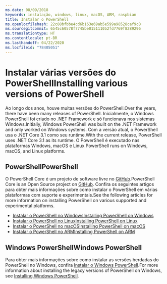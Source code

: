 ```yaml
---
ms.date: 08/09/2018
keywords: instalação, windows, linux, macOS, ARM, raspbian
title: Instalar o PowerShell
ms.openlocfilehash: 22c88bfbbe4cd6b163e69ab5e599a98528caf9c8
ms.sourcegitcommit: 6545c60578f7745be015111052fd7769f8289296
ms.translationtype: HT
ms.contentlocale: pt-BR
ms.lasthandoff: 04/22/2020
ms.locfileid: "78405051"
---
```

# <a name="installing-various-versions-of-powershell"></a><span data-ttu-id="3cfb2-103">Instalar várias versões do PowerShell</span><span class="sxs-lookup"><span data-stu-id="3cfb2-103">Installing various versions of PowerShell</span></span>

<span data-ttu-id="3cfb2-104">Ao longo dos anos, houve muitas versões do PowerShell.</span><span class="sxs-lookup"><span data-stu-id="3cfb2-104">Over the years, there have been many releases of PowerShell.</span></span> <span data-ttu-id="3cfb2-105">Inicialmente, o Windows PowerShell foi criado no .NET Framework e só funcionava nos sistemas Windows.</span><span class="sxs-lookup"><span data-stu-id="3cfb2-105">Initially, Windows PowerShell was built on the .NET Framework and only worked on Windows systems.</span></span> <span data-ttu-id="3cfb2-106">Com a versão atual, o PowerShell usa o .NET Core 3.1 como seu runtime.</span><span class="sxs-lookup"><span data-stu-id="3cfb2-106">With the current release, PowerShell uses .NET Core 3.1 as its runtime.</span></span> <span data-ttu-id="3cfb2-107">O PowerShell é executado nas plataformas Windows, macOS e Linux.</span><span class="sxs-lookup"><span data-stu-id="3cfb2-107">PowerShell runs on Windows, macOS, and Linux platforms.</span></span>

## <a name="powershell"></a><span data-ttu-id="3cfb2-108">PowerShell</span><span class="sxs-lookup"><span data-stu-id="3cfb2-108">PowerShell</span></span>

<span data-ttu-id="3cfb2-109">O PowerShell Core é um projeto de software livre no [GitHub](https://github.com/powershell/powershell).</span><span class="sxs-lookup"><span data-stu-id="3cfb2-109">PowerShell Core is an Open Source project on [GitHub](https://github.com/powershell/powershell).</span></span> <span data-ttu-id="3cfb2-110">Confira os seguintes artigos para obter mais informações sobre como instalar o PowerShell em várias plataformas com suporte e experimentais.</span><span class="sxs-lookup"><span data-stu-id="3cfb2-110">See the following articles for more information on installing PowerShell on various supported and experimental platforms.</span></span>

- [<span data-ttu-id="3cfb2-111">Instalar o PowerShell no Windows</span><span class="sxs-lookup"><span data-stu-id="3cfb2-111">Installing PowerShell on Windows</span></span>](Installing-PowerShell-Core-on-Windows.md)
- [<span data-ttu-id="3cfb2-112">Instalar o PowerShell no Linux</span><span class="sxs-lookup"><span data-stu-id="3cfb2-112">Installing PowerShell on Linux</span></span>](Installing-PowerShell-Core-on-Linux.md)
- [<span data-ttu-id="3cfb2-113">Instalar o PowerShell no macOS</span><span class="sxs-lookup"><span data-stu-id="3cfb2-113">Installing PowerShell on macOS</span></span>](Installing-PowerShell-Core-on-macOS.md)
- [<span data-ttu-id="3cfb2-114">Instalar o PowerShell no ARM</span><span class="sxs-lookup"><span data-stu-id="3cfb2-114">Installing PowerShell on ARM</span></span>](PowerShell-Core-on-ARM.md)

## <a name="windows-powershell"></a><span data-ttu-id="3cfb2-115">Windows PowerShell</span><span class="sxs-lookup"><span data-stu-id="3cfb2-115">Windows PowerShell</span></span>

<span data-ttu-id="3cfb2-116">Para obter mais informações sobre como instalar as versões herdadas do PowerShell no Windows, confira [Instalar o Windows PowerShell](installing-windows-powershell.md).</span><span class="sxs-lookup"><span data-stu-id="3cfb2-116">For more information about installing the legacy versions of PowerShell on Windows, see [Installing Windows PowerShell](installing-windows-powershell.md).</span></span>

